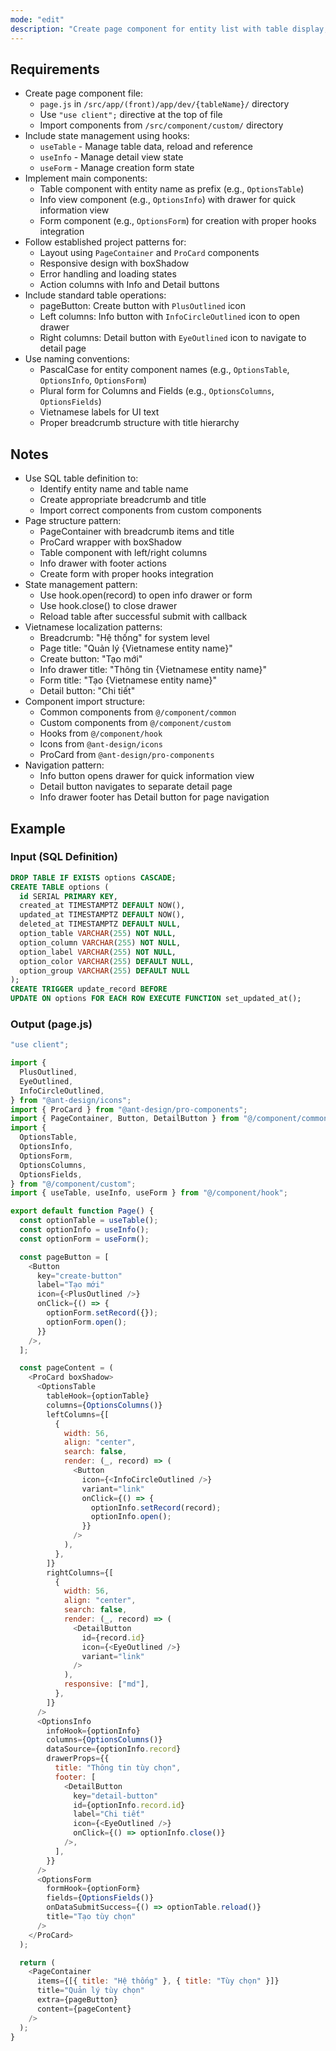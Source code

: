 ```yaml
---
mode: "edit"
description: "Create page component for entity list with table display, create form, view information and detail link functionality."
---
```


## Requirements

- Create page component file:
  - `page.js` in `/src/app/(front)/app/dev/{tableName}/` directory
  - Use `"use client";` directive at the top of file
  - Import components from `/src/component/custom/` directory
- Include state management using hooks:
  - `useTable` - Manage table data, reload and reference
  - `useInfo` - Manage detail view state
  - `useForm` - Manage creation form state
- Implement main components:
  - Table component with entity name as prefix (e.g., `OptionsTable`)
  - Info view component (e.g., `OptionsInfo`) with drawer for quick information view
  - Form component (e.g., `OptionsForm`) for creation with proper hooks integration
- Follow established project patterns for:
  - Layout using `PageContainer` and `ProCard` components
  - Responsive design with boxShadow
  - Error handling and loading states
  - Action columns with Info and Detail buttons
- Include standard table operations:
  - pageButton: Create button with `PlusOutlined` icon
  - Left columns: Info button with `InfoCircleOutlined` icon to open drawer
  - Right columns: Detail button with `EyeOutlined` icon to navigate to detail page
- Use naming conventions:
  - PascalCase for entity component names (e.g., `OptionsTable`, `OptionsInfo`, `OptionsForm`)
  - Plural form for Columns and Fields (e.g., `OptionsColumns`, `OptionsFields`)
  - Vietnamese labels for UI text
  - Proper breadcrumb structure with title hierarchy

## Notes

- Use SQL table definition to:
  - Identify entity name and table name
  - Create appropriate breadcrumb and title
  - Import correct components from custom components
- Page structure pattern:
  - PageContainer with breadcrumb items and title
  - ProCard wrapper with boxShadow
  - Table component with left/right columns
  - Info drawer with footer actions
  - Create form with proper hooks integration
- State management pattern:
  - Use hook.open(record) to open info drawer or form
  - Use hook.close() to close drawer
  - Reload table after successful submit with callback
- Vietnamese localization patterns:
  - Breadcrumb: "Hệ thống" for system level
  - Page title: "Quản lý {Vietnamese entity name}"
  - Create button: "Tạo mới"
  - Info drawer title: "Thông tin {Vietnamese entity name}"
  - Form title: "Tạo {Vietnamese entity name}"
  - Detail button: "Chi tiết"
- Component import structure:
  - Common components from `@/component/common`
  - Custom components from `@/component/custom`
  - Hooks from `@/component/hook`
  - Icons from `@ant-design/icons`
  - ProCard from `@ant-design/pro-components`
- Navigation pattern:
  - Info button opens drawer for quick information view
  - Detail button navigates to separate detail page
  - Info drawer footer has Detail button for page navigation

## Example

### Input (SQL Definition)

```sql
DROP TABLE IF EXISTS options CASCADE;
CREATE TABLE options (
  id SERIAL PRIMARY KEY,
  created_at TIMESTAMPTZ DEFAULT NOW(),
  updated_at TIMESTAMPTZ DEFAULT NOW(),
  deleted_at TIMESTAMPTZ DEFAULT NULL,
  option_table VARCHAR(255) NOT NULL,
  option_column VARCHAR(255) NOT NULL,
  option_label VARCHAR(255) NOT NULL,
  option_color VARCHAR(255) DEFAULT NULL,
  option_group VARCHAR(255) DEFAULT NULL
);
CREATE TRIGGER update_record BEFORE
UPDATE ON options FOR EACH ROW EXECUTE FUNCTION set_updated_at();
```

### Output (page.js)

```javascript
"use client";

import {
  PlusOutlined,
  EyeOutlined,
  InfoCircleOutlined,
} from "@ant-design/icons";
import { ProCard } from "@ant-design/pro-components";
import { PageContainer, Button, DetailButton } from "@/component/common";
import {
  OptionsTable,
  OptionsInfo,
  OptionsForm,
  OptionsColumns,
  OptionsFields,
} from "@/component/custom";
import { useTable, useInfo, useForm } from "@/component/hook";

export default function Page() {
  const optionTable = useTable();
  const optionInfo = useInfo();
  const optionForm = useForm();

  const pageButton = [
    <Button
      key="create-button"
      label="Tạo mới"
      icon={<PlusOutlined />}
      onClick={() => {
        optionForm.setRecord({});
        optionForm.open();
      }}
    />,
  ];

  const pageContent = (
    <ProCard boxShadow>
      <OptionsTable
        tableHook={optionTable}
        columns={OptionsColumns()}
        leftColumns={[
          {
            width: 56,
            align: "center",
            search: false,
            render: (_, record) => (
              <Button
                icon={<InfoCircleOutlined />}
                variant="link"
                onClick={() => {
                  optionInfo.setRecord(record);
                  optionInfo.open();
                }}
              />
            ),
          },
        ]}
        rightColumns={[
          {
            width: 56,
            align: "center",
            search: false,
            render: (_, record) => (
              <DetailButton
                id={record.id}
                icon={<EyeOutlined />}
                variant="link"
              />
            ),
            responsive: ["md"],
          },
        ]}
      />
      <OptionsInfo
        infoHook={optionInfo}
        columns={OptionsColumns()}
        dataSource={optionInfo.record}
        drawerProps={{
          title: "Thông tin tùy chọn",
          footer: [
            <DetailButton
              key="detail-button"
              id={optionInfo.record.id}
              label="Chi tiết"
              icon={<EyeOutlined />}
              onClick={() => optionInfo.close()}
            />,
          ],
        }}
      />
      <OptionsForm
        formHook={optionForm}
        fields={OptionsFields()}
        onDataSubmitSuccess={() => optionTable.reload()}
        title="Tạo tùy chọn"
      />
    </ProCard>
  );

  return (
    <PageContainer
      items={[{ title: "Hệ thống" }, { title: "Tùy chọn" }]}
      title="Quản lý tùy chọn"
      extra={pageButton}
      content={pageContent}
    />
  );
}
```

